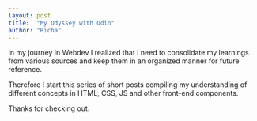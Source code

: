 ```yaml
---
layout: post
title:  "My Odyssey with Odin"
author: "Richa"
---
```


In my journey in Webdev I realized that I need to consolidate my learnings from various sources and keep them in an organized manner for future reference. 

Therefore I start this series of short posts compiling my understanding of different concepts in HTML, CSS, JS and other front-end components.


Thanks for checking out.
